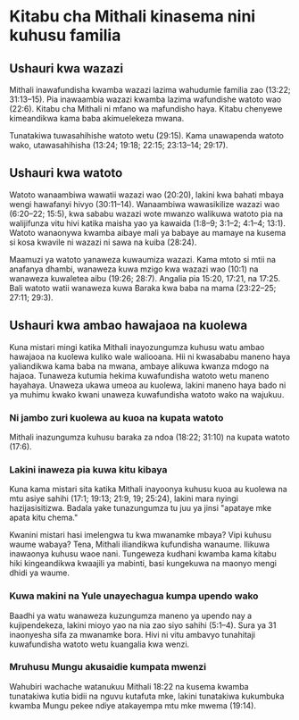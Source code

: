 # Kitabu cha Mithali kinasema nini kuhusu familia

## Ushauri kwa wazazi

Mithali inawafundisha kwamba wazazi lazima wahudumie familia zao (13:22; 31:13–15). Pia inawaambia wazazi kwamba lazima wafundishe watoto wao (22:6). Kitabu cha Mithali ni mfano wa mafundisho haya. Kitabu chenyewe kimeandikwa kama baba akimuelekeza mwana.

Tunatakiwa tuwasahihishe watoto wetu (29:15). Kama unawapenda watoto wako, utawasahihisha (13:24; 19:18; 22:15; 23:13–14; 29:17).

## Ushauri kwa watoto

Watoto wanaambiwa wawatii wazazi wao (20:20), lakini kwa bahati mbaya wengi hawafanyi hivyo (30:11–14). Wanaambiwa wawasikilize wazazi wao (6:20–22; 15:5), kwa sababu wazazi wote mwanzo walikuwa watoto pia na walijifunza vitu hivi katika maisha yao ya kawaida (1:8–9; 3:1–2; 4:1–4; 13:1). Watoto wanaonywa kwamba aibaye mali ya babaye au mamaye na kusema si kosa kwavile ni wazazi ni sawa na kuiba (28:24).

Maamuzi ya watoto yanaweza kuwaumiza wazazi. Kama mtoto si mtii na anafanya dhambi, wanaweza kuwa mzigo kwa wazazi wao (10:1) na wanaweza kuwaletea aibu (19:26; 28:7). Angalia pia 15:20, 17:21, na 17:25. Bali watoto watii wanaweza kuwa Baraka kwa baba na mama (23:22–25; 27:11; 29:3).

## Ushauri kwa ambao hawajaoa na kuolewa

Kuna mistari mingi katika Mithali inayozungumza kuhusu watu ambao hawajaoa na kuolewa kuliko wale waliooana. Hii ni kwasababu maneno haya yaliandikwa kama baba na mwana, ambaye alikuwa kwanza mdogo na hajaoa. Tunaweza kutumia hekima kuwafundisha watoto wetu maneno hayahaya. Unaweza ukawa umeoa au kuolewa, lakini maneno haya bado ni ya muhimu kwako kwani unaweza kuwafundisha watoto wako na wajukuu.

### Ni jambo zuri kuolewa au kuoa na kupata watoto

Mithali inazungumza kuhusu baraka za ndoa (18:22; 31:10) na kupata watoto (17:6).

### Lakini inaweza pia kuwa kitu kibaya

Kuna kama mistari sita katika Mithali inayoonya kuhusu kuoa au kuolewa na mtu asiye sahihi (17:1; 19:13; 21:9, 19; 25:24), lakini mara nyingi hazijasisitizwa. Badala yake tunazungumza tu juu ya jinsi "apataye mke apata kitu chema."

Kwanini mistari hasi imelengwa tu kwa mwanamke mbaya? Vipi kuhusu waume wabaya? Tena, Mithali iliandikwa kufundisha wanaume. Ilikuwa inawaonya kuhusu  waoe nani. Tungeweza kudhani kwamba kama kitabu hiki kingeandikwa kwaajili ya mabinti, basi kungekuwa na maonyo mengi dhidi ya waume.

### Kuwa makini na Yule unayechagua kumpa upendo wako

Baadhi ya watu wanaweza kuzungumza maneno ya upendo nay a kujipendekeza, lakini mioyo yao na nia zao siyo sahihi (5:1–4). Sura ya 31 inaonyesha sifa za mwanamke bora. Hivi ni vitu ambavyo tunahitaji kuwafundisha watoto wetu kuangalia kwa wenzi.

### Mruhusu Mungu akusaidie kumpata mwenzi

Wahubiri wachache watanukuu Mithali 18:22 na kusema kwamba tunatakiwa kutia bidii na nguvu kutafuta mke, lakini tunatakiwa kukumbuka kwamba Mungu pekee ndiye atakayempa mtu mke mwema (19:14).